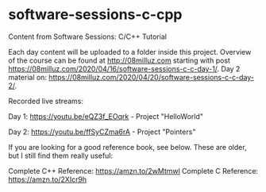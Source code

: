 # software-sessions-c-cpp
Content from Software Sessions: C/C++ Tutorial

Each day content will be uploaded to a folder inside this project. Overview of
the course can be found at http://08milluz.com starting with post 
https://08milluz.com/2020/04/16/software-sessions-c-c-day-1/. Day 2 material 
on: https://08milluz.com/2020/04/20/software-sessions-c-c-day-2/.

Recorded live streams:

Day 1: https://youtu.be/eQZ3f_EOqrk - Project "HelloWorld"

Day 2: https://youtu.be/ffSyCZma6rA - Project "Pointers"

If you are looking for a good reference book, see below. These are older, but 
I still find them really useful: 

Complete C++ Reference: https://amzn.to/2wMtmwl
Complete C Reference: https://amzn.to/2XIcr9h
